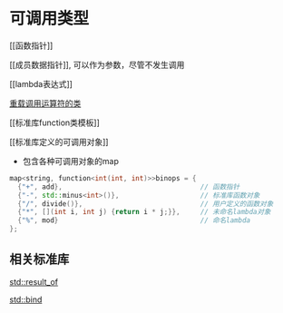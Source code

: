 #  可调用类型
 
 [[函数指针]]
 
 [[成员数据指针]], 可以作为参数，尽管不发生调用
 
[[lambda表达式]]

[重载调用运算符的类](重载函数调用运算符.md)

[[标准库function类模板]]

[[标准库定义的可调用对象]]

- 包含各种可调用对象的map

```c++
map<string, function<int(int, int)>>binops = {
  {"+", add},                                  // 函数指针
  {"-", std::minus<int>()},                    // 标准库函数对象
  {"/", divide()},                             // 用户定义的函数对象
  {"*", [](int i, int j) {return i * j;}},     // 未命名lambda对象
  {"%", mod}                                   // 命名lambda
};
```

## 相关标准库

[std::result_of](std_result_of模板.md)

[std::bind](标准库bind函数.md)